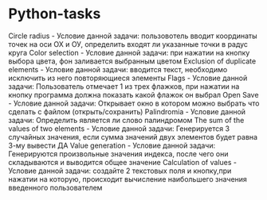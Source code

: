 # Python-tasks
Circle radius - Условие данной задачи: пользовотель вводит координаты точек на оси ОХ и ОУ, определить входят ли указанные точки в радус круга
Color selection - Условие данной задачи: при нажатии на кнопку выбора цвета, фон заливается выбранным цветом
Exclusion of duplicate elements - Условие данной задачи: вводится текст, необходимо исключить из него повторяющиеся элементы
Flags - Условие данной задачи: Пользователь отмечает 1 из трех флажков, при нажатии на кнопку программа должна показать какой флажок он выбрал
Open Save - Условие данной задачи: Открывает окно в котором можно выбрать что сделать с файлом (открыть/сохранить)
Palindromia - Условие данной задачи: Определить является ли слово палиндромом
The sum of the values of two elements - Условие данной задачи: Генерируется 3 случайных значения, если сумма значений двух элементов будет равна 3-му вывести ДА
Value generation - Условие данной задачи: Генерируются произвольные значения индекса, после чего они складываются и выводится общее значение
Сalculation of values - Условие данной задачи: создайте 2 текстовых поля и кнопку,при нажатии на которую, происходит вычисление наибольшего значения введенного пользователем
